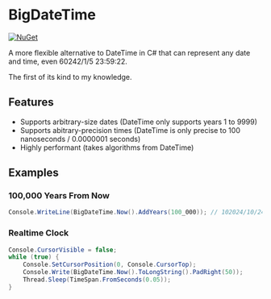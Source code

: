 # BigDateTime

[![NuGet](https://img.shields.io/nuget/v/BigDateTime.svg)](https://www.nuget.org/packages/BigDateTime)
 
A more flexible alternative to DateTime in C# that can represent any date and time, even 60242/1/5 23:59:22.

The first of its kind to my knowledge.

## Features

- Supports arbitrary-size dates (DateTime only supports years 1 to 9999)
- Supports abitrary-precision times (DateTime is only precise to 100 nanoseconds / 0.0000001 seconds)
- Highly performant (takes algorithms from DateTime)

## Examples

### 100,000 Years From Now

```cs
Console.WriteLine(BigDateTime.Now().AddYears(100_000)); // 102024/10/24 23:59:44
```

### Realtime Clock

```cs
Console.CursorVisible = false;
while (true) {
    Console.SetCursorPosition(0, Console.CursorTop);
    Console.Write(BigDateTime.Now().ToLongString().PadRight(50));
    Thread.Sleep(TimeSpan.FromSeconds(0.05));
}
```